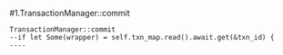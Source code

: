 #1.TransactionManager::commit

```
TransactionManager::commit
--if let Some(wrapper) = self.txn_map.read().await.get(&txn_id) {
----
```